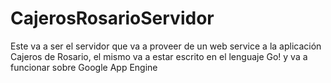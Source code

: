 CajerosRosarioServidor
======================

Este va a ser el servidor que va a proveer de un web service a la aplicación Cajeros de Rosario, el mismo va a estar escrito en el lenguaje Go! y va a funcionar sobre Google App Engine
